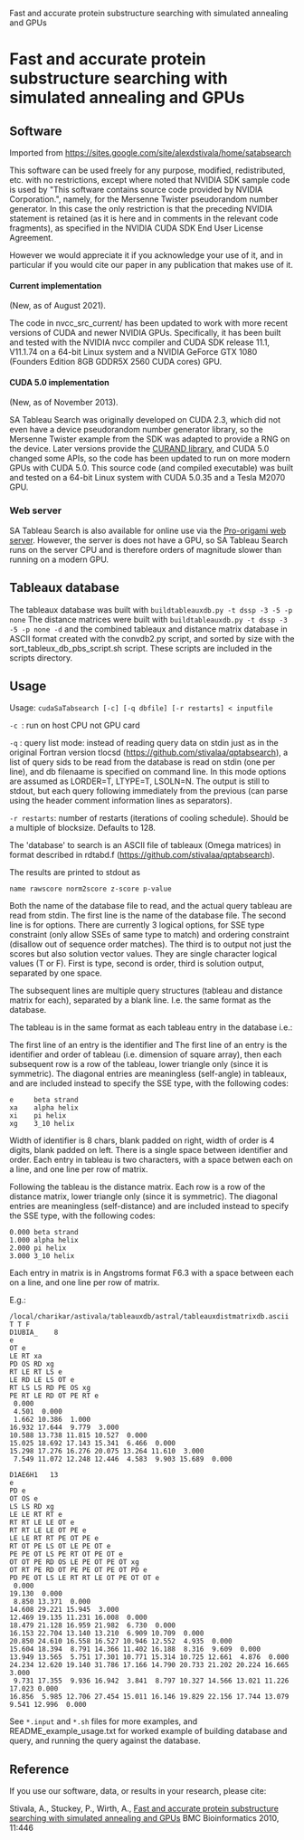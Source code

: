 Fast and accurate protein substructure searching with simulated annealing and GPUs
# Fast and accurate protein substructure searching with simulated annealing and GPUs

## Software

Imported from https://sites.google.com/site/alexdstivala/home/satabsearch

This software can be used freely for any purpose, modified, redistributed, etc.
with no restrictions, except where noted that NVIDIA SDK sample code
is used by "This software contains source code provided by NVIDIA Corporation.",
namely, for the Mersenne Twister pseudorandom number generator. In this
case the only restriction is that the preceding NVIDIA statement is retained
(as it is here and in comments in the relevant code fragments), as specified
in the NVIDIA CUDA SDK End User License Agreement.

However we would appreciate it if you acknowledge
your use of it, and in particular if you would cite our paper
in any publication that makes use of it.

#### Current implementation

(New, as of August 2021).

The code in nvcc_src_current/ has been updated to work with more recent
versions of CUDA and newer NVIDIA GPUs. Specifically, it has been
built and tested with the NVIDIA nvcc compiler and CUDA SDK 
release 11.1, V11.1.74 on a 64-bit Linux system and a
NVIDIA GeForce GTX 1080 (Founders Edition 8GB GDDR5X 2560 CUDA cores) GPU.


#### CUDA 5.0 implementation

(New, as of November 2013).

SA Tableau Search was originally developed on CUDA 2.3, which did not
even have a device pseudorandom number generator library, so the Mersenne
Twister example from the SDK was adapted to provide a RNG on the device.
Later versions provide the [CURAND library](http://docs.nvidia.com/cuda/curand/), and CUDA 5.0 changed some APIs,
so the code has been updated to run on more modern GPUs with CUDA 5.0.
This source code (and compiled executable) was built and tested
on a 64-bit Linux system with CUDA 5.0.35 and a Tesla M2070 GPU.

### Web server

SA Tableau Search is also available for online use via the [Pro-origami web server](http://munk.cis.unimelb.edu.au/pro-origami).
However, the server is does not have a GPU, so
SA Tableau Search runs on the server CPU and is therefore orders of magnitude slower
than running on a modern GPU.

## Tableaux database

The tableaux database was built with 
`buildtableauxdb.py -t dssp -3 -5 -p none` 
The distance matrices were built with 
`buildtableauxdb.py -t dssp -3 -5 -p none -d` and the combined
tableaux and distance matrix database in ASCII format created with
the convdb2.py script, and sorted by size with the 
sort_tableux_db_pbs_script.sh script.
These scripts are included in the scripts directory.

## Usage

Usage: `cudaSaTabsearch [-c] [-q dbfile] [-r restarts] < inputfile`

`-c `: run on host CPU not GPU card

`-q` : query list mode: instead of reading query data on stdin
     just as in the original Fortran version tlocsd (https://github.com/stivalaa/qptabsearch), a list
     of query sids to be read from the database is read on stdin (one per
     line),
     and db filenaame is specified on command
     line. In this mode options are assumed as LORDER=T, LTYPE=T,
     LSOLN=N. The output is still to stdout, but each query following
     immediately from the previous (can parse using the  header comment
     information lines as separators).

`-r restarts`: number of restarts (iterations of cooling schedule).
             Should be a multiple of blocksize. Defaults to 128.

The 'database' to search is an ASCII file of tableaux
(Omega matrices) in format described in rdtabd.f (https://github.com/stivalaa/qptabsearch).

The results are printed to stdout as 

`name rawscore norm2score z-score p-value`

Both the name of the database file to read, and the actual
query tableau are read from stdin. 
The first line is the name
of the database file.
The second line is for options. There are currently 3 logical
options, for SSE type constraint (only allow SSEs of same type to
match) and ordering constraint (disallow out of sequence order 
matches). The third is to output not just the scores but also solution
vector values.
They are single character logical values (T or F).
First is type, second is order, third is solution output,
separated by one space.

The subsequent lines are multiple query structures (tableau and
distance matrix for each), separated by a blank line. I.e. the
same format as the database.

The tableau is in the same format as
each tableau entry in the database i.e.:

The first line of an entry is the identifier and
The first line of an entry is the identifier and
order of tableau (i.e. dimension of square array), then
each subsequent row is a row of the tableau, lower triangle
only (since it is symmetric).
The diagonal entries are meaningless (self-angle) in tableaux,
and are included instead to specify the SSE type, with
the following codes:


```
e     beta strand
xa    alpha helix
xi    pi helix
xg    3_10 helix
```

Width of identifier is 8 chars, blank padded on right,
width of order is 4 digits, blank padded on left.
There is a single space between identifier and order.
Each entry in tableau is two characters, with a space betwen
each on a line, and one line
per row of matrix.

Following the tableau is the distance matrix.
Each row is a row of the distance matrix, lower triangle
only (since it is symmetric).
The diagonal entries are meaningless (self-distance)
and are included instead to specify the SSE type, with
the following codes:

```
0.000 beta strand
1.000 alpha helix
2.000 pi helix
3.000 3_10 helix
```

Each entry in matrix is in Angstroms format
F6.3 with a space between each on a line, and one line
per row of matrix.

E.g.:

```
/local/charikar/astivala/tableauxdb/astral/tableauxdistmatrixdb.ascii
T T F
D1UBIA_    8
e  
OT e  
LE RT xa 
PD OS RD xg 
RT LE RT LS e  
LE RD LE LS OT e  
RT LS LS RD PE OS xg 
PE RT LE RD OT PE RT e  
 0.000 
 4.501  0.000 
 1.662 10.386  1.000 
16.932 17.644  9.779  3.000 
10.588 13.738 11.815 10.527  0.000 
15.025 18.692 17.143 15.341  6.466  0.000 
15.298 17.276 16.276 20.075 13.264 11.610  3.000 
 7.549 11.072 12.248 12.446  4.583  9.903 15.689  0.000

D1AE6H1   13
e
PD e
OT OS e
LS LS RD xg
LE LE RT RT e
RT RT LE LE OT e
RT RT LE LE OT PE e
LE LE RT RT PE OT PE e
RT OT PE LS OT LE PE OT e
PE PE OT LS PE RT OT PE OT e
OT OT PE RD OS LE PE OT PE OT xg
OT RT PE RD OT PE PE OT PE OT PD e
PD PE OT LS LE RT RT LE OT PE OT OT e
 0.000
19.130  0.000
 8.850 13.371  0.000
14.608 29.221 15.945  3.000
12.469 19.135 11.231 16.008  0.000
18.479 21.128 16.959 21.982  6.730  0.000
16.153 22.704 13.140 13.210  6.909 10.709  0.000
20.850 24.610 16.558 16.527 10.946 12.552  4.935  0.000
15.604 18.394  8.791 14.366 11.402 16.188  8.316  9.609  0.000
13.949 13.565  5.751 17.301 10.771 15.314 10.725 12.661  4.876  0.000
24.234 12.620 19.140 31.786 17.166 14.790 20.733 21.202 20.224 16.665  3.000
 9.731 17.355  9.936 16.942  3.841  8.797 10.327 14.566 13.021 11.226 17.023 0.000
16.856  5.985 12.706 27.454 15.011 16.146 19.829 22.156 17.744 13.079  9.541 12.996  0.000
 ```

See `*.input` and `*.sh` files for  more examples, and README_example_usage.txt for worked example of building database and query, and running the query against the database.

## Reference

If you use our software, data, or results in your research, please cite:

Stivala, A., Stuckey, P., Wirth, A.,
[Fast and accurate protein substructure searching with simulated annealing and GPUs](http://www.biomedcentral.com/1471-2105/11/446) BMC Bioinformatics 2010, 11:446

